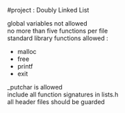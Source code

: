 #project : Doubly Linked List

global variables not allowed\
no more than five functions per file\
standard library functions allowed :
- malloc
- free
- printf
- exit

\_putchar is allowed\
include all function signatures in lists.h\
all header files should be guarded

